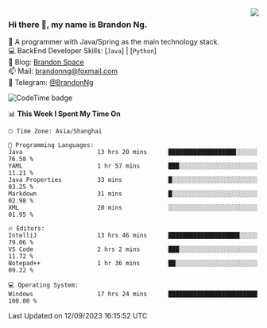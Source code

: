 <img  align="right" src="https://github-readme-stats-brandon0824.vercel.app/api/top-langs/?username=brandon0824&layout=compact">

### Hi there 👋, my name is Brandon Ng.

🌱 A programmer with Java/Spring as the main technology stack.  
💻 BackEnd Developer Skills: [`Java`] | [`Python`]  
📝 Blog: [Brandon Space](https://brandonng.tech)  
📫 Mail: brandonng@foxmail.com  
📰 Telegram: [@BrandonNg](https://t.me/BrandonNg24)  

![CodeTime badge](https://img.shields.io/endpoint?style=flat-square&url=https%3A%2F%2Fapi.codetime.dev%2Fshield%3Fid%3D128%26project%3D%26in%3D604800000)

<!--START_SECTION:waka-->
📊 **This Week I Spent My Time On** 

```text
🕑︎ Time Zone: Asia/Shanghai

💬 Programming Languages: 
Java                     13 hrs 20 mins      ███████████████████░░░░░░   76.58 % 
YAML                     1 hr 57 mins        ███░░░░░░░░░░░░░░░░░░░░░░   11.21 % 
Java Properties          33 mins             █░░░░░░░░░░░░░░░░░░░░░░░░   03.25 % 
Markdown                 31 mins             █░░░░░░░░░░░░░░░░░░░░░░░░   02.98 % 
XML                      20 mins             ░░░░░░░░░░░░░░░░░░░░░░░░░   01.95 % 

🔥 Editors: 
IntelliJ                 13 hrs 46 mins      ████████████████████░░░░░   79.06 % 
VS Code                  2 hrs 2 mins        ███░░░░░░░░░░░░░░░░░░░░░░   11.72 % 
Notepad++                1 hr 36 mins        ██░░░░░░░░░░░░░░░░░░░░░░░   09.22 % 

💻 Operating System: 
Windows                  17 hrs 24 mins      █████████████████████████   100.00 % 
```


 Last Updated on 12/09/2023 16:15:52 UTC
<!--END_SECTION:waka-->
